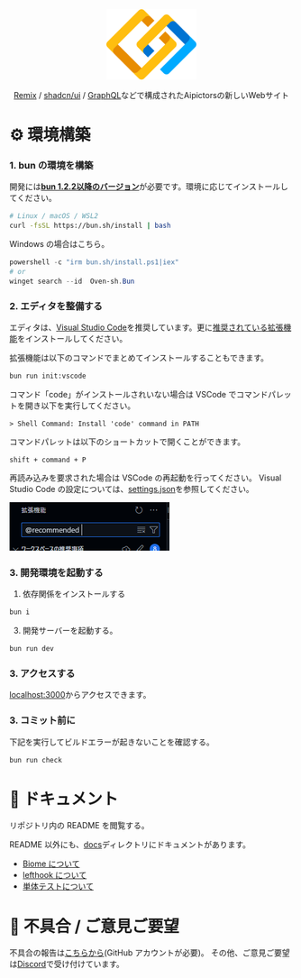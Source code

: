 <div align="center">
    <a href="https://beta.aipictors.com">
        <picture>
            <img height=125 alt="Aipictors" src="public/icon.svg">
        </picture>
    </a>
</div>
<p align="center">
    <a href="https://remix.run/">Remix</a> / <a href="https://ui.shadcn.com/">shadcn/ui</a> / <a href="https://graphql.org/">GraphQL</a>などで構成されたAipictorsの新しいWebサイト
</p>

# ⚙️ 環境構築

### 1. bun の環境を構築

開発には[**bun 1.2.2以降のバージョン**](https://bun.sh/)が必要です。環境に応じてインストールしてください。

```bash
# Linux / macOS / WSL2
curl -fsSL https://bun.sh/install | bash
```

Windows の場合はこちら。

```powershell
powershell -c "irm bun.sh/install.ps1|iex"
# or
winget search --id  Oven-sh.Bun
```

### 2. エディタを整備する

エディタは、[Visual Studio Code](https://code.visualstudio.com/)を推奨しています。更に[推奨されている拡張機能](.vscode/extensions.json)をインストールしてください。

拡張機能は以下のコマンドでまとめてインストールすることもできます。

```bash
bun run init:vscode
```

コマンド「code」がインストールされいない場合は VSCode でコマンドパレットを開き以下を実行してください。

```
> Shell Command: Install 'code' command in PATH
```

コマンドパレットは以下のショートカットで開くことができます。

```
shift + command + P
```

再読み込みを要求された場合は VSCode の再起動を行ってください。
Visual Studio Code の設定については、[settings.json](.vscode/settings.json)を参照してください。

![@recommended](/docs/images//extension.png)

### 3. 開発環境を起動する

1. 依存関係をインストールする

```bash
bun i
```

3. 開発サーバーを起動する。

```bash
bun run dev
```

### 3. アクセスする

[localhost:3000](http://localhost:3000)からアクセスできます。

### 3. コミット前に

下記を実行してビルドエラーが起きないことを確認する。

```bash
bun run check
```

# 📙 ドキュメント

リポジトリ内の README を閲覧する。

README 以外にも、[docs](/docs)ディレクトリにドキュメントがあります。

- [Biome について](/docs/biome.md)
- [lefthook について](/docs/lefthook.md)
- [単体テストについて](/docs/testing.md)

# 📣 不具合 / ご意見ご要望

不具合の報告は[こちらから](https://github.com/aipictors/aipictors/issues/new/choose)(GitHub アカウントが必要)。
その他、ご意見ご要望は[Discord](https://discord.gg/aipictors)で受け付けています。
